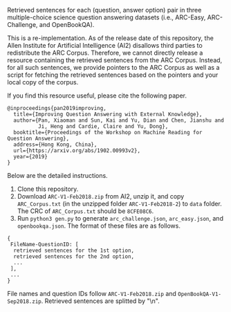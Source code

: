 Retrieved sentences for each (question, answer option) pair in three multiple-choice science question answering datasets (i.e., ARC-Easy, ARC-Challenge, and OpenBookQA).


This is a re-implementation. As of the release date of this repository, the Allen Institute for Artificial Intelligence (AI2) disallows third parties to redistribute the ARC Corpus. Therefore, we cannot directly release a resource containing the retrieved sentences from the ARC Corpus. Instead, for all such sentences, we provide pointers to the ARC Corpus as well as a script for fetching the retrieved sentences based on the pointers and your local copy of the corpus. 


If you find this resource useful, please cite the following paper.
```
@inproceedings{pan2019improving,
  title={Improving Question Answering with External Knowledge},
  author={Pan, Xiaoman and Sun, Kai and Yu, Dian and Chen, Jianshu and 
          Ji, Heng and Cardie, Claire and Yu, Dong},
  booktitle={Proceedings of the Workshop on Machine Reading for Question Answering},
  address={Hong Kong, China},
  url={https://arxiv.org/abs/1902.00993v2},
  year={2019}
}
```

Below are the detailed instructions.

1. Clone this repository.
2. Download ```ARC-V1-Feb2018.zip``` from AI2, unzip it, and copy ```ARC_Corpus.txt``` (in the unzipped folder ```ARC-V1-Feb2018-2```) to ```data``` folder. The CRC of ```ARC_Corpus.txt``` should be ```8CFE08C6```.
3. Run ```python3 gen.py``` to generate ```arc_challenge.json```, ```arc_easy.json```, and ```openbookqa.json```. The format of these files are as follows.
```
{
 FileName-QuestionID: [
  retrieved sentences for the 1st option,
  retrieved sentences for the 2nd option,
  ...
 ], 
 ...
}
```
File names and question IDs follow ```ARC-V1-Feb2018.zip``` and ```OpenBookQA-V1-Sep2018.zip```. Retrieved sentences are splitted by "\n".
